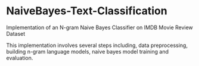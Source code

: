 # NaiveBayes-Text-Classification
Implementation of an N-gram Naive Bayes Classifier on IMDB Movie Review Dataset

This implementation involves several steps including, data preprocessing, building n-gram language models, naive bayes model training and evaluation.